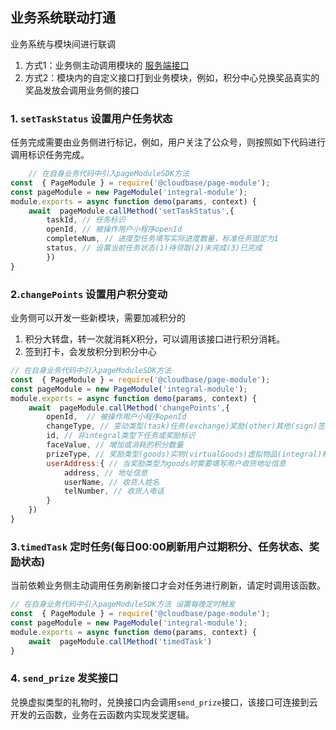 ## 业务系统联动打通
业务系统与模块间进行联调
1. 方式1：业务侧主动调用模块的 [服务端接口](./api.md#服务端接口)
2. 方式2：模块内的自定义接口打到业务模块，例如，积分中心兑换奖品真实的奖品发放会调用业务侧的接口

### 1. `setTaskStatus` 设置用户任务状态
任务完成需要由业务侧进行标记，例如，用户关注了公众号，则按照如下代码进行调用标识任务完成。

```js
    // 在自身业务代码中引入pageModuleSDK方法
const  { PageModule } = require('@cloudbase/page-module');
const pageModule = new PageModule('integral-module');
module.exports = async function demo(params, context) {
    await  pageModule.callMethod('setTaskStatus',{
        taskId, // 任务标识
        openId, // 被操作用户小程序openId
        completeNum, // 进度型任务填写实际进度数量，标准任务固定为1
        status, // 设置当前任务状态(1)待领取(2)未完成(3)已完成   
        })
}
```

### 2.`changePoints` 设置用户积分变动
业务侧可以开发一些新模块，需要加减积分的
1. 积分大转盘，转一次就消耗X积分，可以调用该接口进行积分消耗。
2. 签到打卡，会发放积分到积分中心

```js
// 在自身业务代码中引入pageModuleSDK方法
const  { PageModule } = require('@cloudbase/page-module');
const pageModule = new PageModule('integral-module');
module.exports = async function demo(params, context) {
    await  pageModule.callMethod('changePoints',{
        openId,  // 被操作用户小程序openId
        changeType, // 变动类型(task)任务(exchange)奖励(other)其他(sign)签到(invite)邀请
        id, // 非integral类型下任务或奖励标识
        faceValue, // 增加或消耗的积分数量
        prizeType, // 奖励类型(goods)实物(virtualGoods)虚拟物品(integral)积分；默认积分
        userAddress:{ // 当奖励类型为goods时需要填写用户收货地址信息
            address, // 地址信息
            userName, // 收货人姓名
            telNumber, // 收货人电话
        }
    })
}
```
### 3.`timedTask` 定时任务(每日00:00刷新用户过期积分、任务状态、奖励状态)
当前依赖业务侧主动调用任务刷新接口才会对任务进行刷新，请定时调用该函数。

```js
// 在自身业务代码中引入pageModuleSDK方法 设置每晚定时触发
const  { PageModule } = require('@cloudbase/page-module');
const pageModule = new PageModule('integral-module');
module.exports = async function demo(params, context) {
    await  pageModule.callMethod('timedTask')
}
```

### 4. `send_prize` 发奖接口
兑换虚拟类型的礼物时，兑换接口内会调用`send_prize`接口，该接口可连接到云开发的云函数，业务在云函数内实现发奖逻辑。
